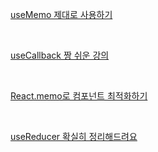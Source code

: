 [useMemo 제대로 사용하기](https://youtu.be/e-CnI8Q5RY4)

<br>

[useCallback 짱 쉬운 강의](https://youtu.be/XfUF9qLa3mU)

<br>

[React.memo로 컴포넌트 최적화하기](https://youtu.be/oqUgcxwrnSY)

<br>

[useReducer 확실히 정리해드려요](https://youtu.be/tdORpiegLg0)
